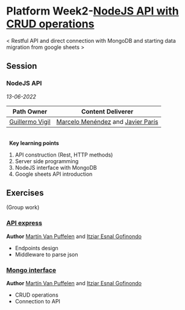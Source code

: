 # Platform Week2-[NodeJS API with CRUD operations](https://github.com/empathyco/academy-platform-training-budget/blob/main/docs/api.md)
< Restful API and direct connection with MongoDB and starting data migration from google sheets >

## Session
### NodeJS API

*13-06-2022*

<!-- (Do not change the line below!!!) -->
| **Path Owner** | **Content Deliverer** | 
| --- | --- | 
| [Guillermo Vigil](https://github.com/guillermotti) | [Marcelo Menéndez](https://github.com/marcemv90) and [Javier París](https://github.com/JParisR) | \ 


\
&nbsp; <!-- (Do not change this and above line PLEASE!!!) -->
**Key learning points** <!-- (Do not change this line!!!) -->
1. API construction (Rest, HTTP methods)
2. Server side programming
3. NodeJS interface with MongoDB
4. Google sheets API introduction


## Exercises
(Group work) <!-- Comment wheter if it is autonomous or group work -->
<Statement>
### [API express](https://github.com/empathyco/academy-platform-training-budget/blob/main/back/api.js)
**Author** [Martín Van Puffelen](https://github.com/martinvplopez) and [Itziar Esnal Gofinondo](https://github.com/ItziEG)
- Endpoints design
- Middleware to parse json


### [Mongo interface](https://github.com/empathyco/academy-platform-training-budget/blob/main/back/mongo.js)
**Author** [Martín Van Puffelen](https://github.com/martinvplopez) and [Itziar Esnal Gofinondo](https://github.com/ItziEG)
- CRUD operations
- Connection to API

  
